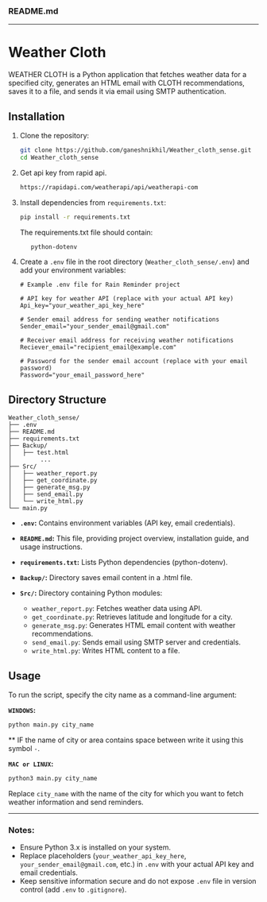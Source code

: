 

### README.md

---

# Weather Cloth

WEATHER CLOTH is a Python application that fetches weather data for a specified city, generates an HTML email with CLOTH recommendations, saves it to a file, and sends it via email using SMTP authentication.

## Installation

1. Clone the repository:
   ```bash
   git clone https://github.com/ganeshnikhil/Weather_cloth_sense.git
   cd Weather_cloth_sense
   ```
2. Get api key from rapid api.
   ```bash 
   https://rapidapi.com/weatherapi/api/weatherapi-com
   ```

3. Install dependencies from `requirements.txt`:
   ```bash
   pip install -r requirements.txt
   ```
   
   The requirements.txt file should contain:
   ```bash
      python-dotenv
   ```


4. Create a `.env` file in the root directory (`Weather_cloth_sense/.env`) and add your environment variables:
   ```plaintext
   # Example .env file for Rain Reminder project

   # API key for weather API (replace with your actual API key)
   Api_key="your_weather_api_key_here"

   # Sender email address for sending weather notifications
   Sender_email="your_sender_email@gmail.com"

   # Receiver email address for receiving weather notifications
   Reciever_email="recipient_email@example.com"

   # Password for the sender email account (replace with your email password)
   Password="your_email_password_here"
   ```

## Directory Structure

```
Weather_cloth_sense/
├── .env
├── README.md
├── requirements.txt
├── Backup/
│   ├── test.html
│        ...
├── Src/
│   ├── weather_report.py
│   ├── get_coordinate.py
│   ├── generate_msg.py
│   ├── send_email.py
│   └── write_html.py
└── main.py
```

- **`.env`:** Contains environment variables (API key, email credentials).
- **`README.md`:** This file, providing project overview, installation guide, and usage instructions.
- **`requirements.txt`:** Lists Python dependencies (python-dotenv).

- **`Backup/`:** Directory saves email content in a .html file.

- **`Src/`:** Directory containing Python modules:
  - `weather_report.py`: Fetches weather data using API.
  - `get_coordinate.py`: Retrieves latitude and longitude for a city.
  - `generate_msg.py`: Generates HTML email content with weather recommendations.
  - `send_email.py`: Sends email using SMTP server and credentials.
  - `write_html.py`: Writes HTML content to a file.

## Usage

To run the script, specify the city name as a command-line argument:

**`WINDOWS`:**
```bash
python main.py city_name
```
** IF the name of city or area contains space between write it using this symbol `-`.

**`MAC or LINUX`:**
```bash
python3 main.py city_name
```

Replace `city_name` with the name of the city for which you want to fetch weather information and send reminders.

---

### Notes:

- Ensure Python 3.x is installed on your system.
- Replace placeholders (`your_weather_api_key_here`, `your_sender_email@gmail.com`, etc.) in `.env` with your actual API key and email credentials.
- Keep sensitive information secure and do not expose `.env` file in version control (add `.env` to `.gitignore`).

